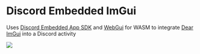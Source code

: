 # Discord Embedded ImGui

Uses [Discord Embedded App SDK](https://github.com/discord/embedded-app-sdk) and [WebGui](https://github.com/jnmaloney/WebGui) for WASM to integrate [Dear ImGui](https://github.com/ocornut/imgu) into a Discord activity

<img src="https://i.imgur.com/LJBMKTk.png">